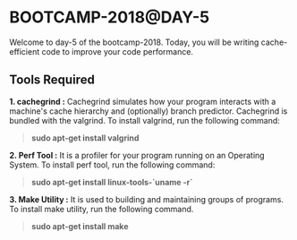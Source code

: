 # BOOTCAMP-2018@DAY-5

Welcome to day-5 of the bootcamp-2018. Today, you will be writing cache-efficient code to improve your code performance.

## Tools Required

**1. cachegrind :** Cachegrind simulates how your program interacts with a machine's cache hierarchy and (optionally) branch predictor. Cachegrind is bundled with the valgrind. To install valgrind, run the following command:

> **sudo apt-get install valgrind**

**2. Perf Tool  :** It is a profiler for your program running on an Operating System. To install perf tool, run the following command:

> **sudo apt-get install linux-tools-\`uname -r\`**

**3. Make Utility :** It is used to building and maintaining groups of programs. To install make utility, run the following command.

> **sudo apt-get install make**
